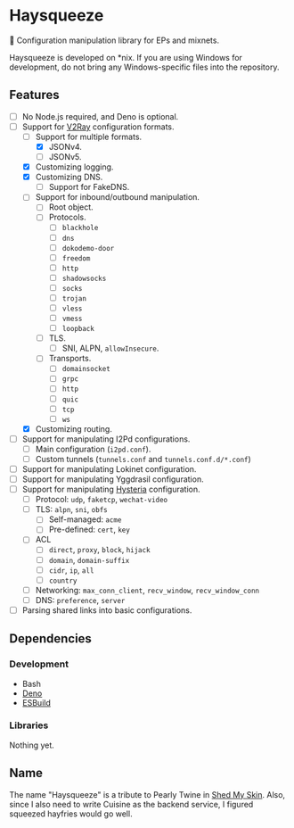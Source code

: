 # Haysqueeze
🍟 Configuration manipulation library for EPs and mixnets.

Haysqueeze is developed on *nix. If you are using Windows for development, do not bring any Windows-specific files into the repository.

## Features
- [ ] No Node.js required, and Deno is optional.
- [ ] Support for [V2Ray](https://github.com/v2fly/v2ray-core) configuration formats.
  - [ ] Support for multiple formats.
    - [x] JSONv4.
    - [ ] JSONv5.
  - [x] Customizing logging.
  - [x] Customizing DNS.
    - [ ] Support for FakeDNS.
  - [ ] Support for inbound/outbound manipulation.
    - [ ] Root object.
    - [ ] Protocols.
      - [ ] `blackhole`
      - [ ] `dns`
      - [ ] `dokodemo-door`
      - [ ] `freedom`
      - [ ] `http`
      - [ ] `shadowsocks`
      - [ ] `socks`
      - [ ] `trojan`
      - [ ] `vless`
      - [ ] `vmess`
      - [ ] `loopback`
    - [ ] TLS.
      - [ ] SNI, ALPN, `allowInsecure`.
    - [ ] Transports.
      - [ ] `domainsocket`
      - [ ] `grpc`
      - [ ] `http`
      - [ ] `quic`
      - [ ] `tcp`
      - [ ] `ws`
  - [x] Customizing routing.
- [ ] Support for manipulating I2Pd configurations.
  - [ ] Main configuration (`i2pd.conf`).
  - [ ] Custom tunnels (`tunnels.conf` and `tunnels.conf.d/*.conf`)
- [ ] Support for manipulating Lokinet configuration.
- [ ] Support for manipulating Yggdrasil configuration.
- [ ] Support for manipulating [Hysteria](https://github.com/HyNetwork/Hysteria) configuration.
  - [ ] Protocol: `udp`, `faketcp`, `wechat-video`
  - [ ] TLS: `alpn`, `sni`, `obfs`
    - [ ] Self-managed: `acme`
    - [ ] Pre-defined: `cert`, `key`
  - [ ] ACL
    - [ ] `direct`, `proxy`, `block`, `hijack`
    - [ ] `domain`, `domain-suffix`
    - [ ] `cidr`, `ip`, `all`
    - [ ] `country`
  - [ ] Networking: `max_conn_client`, `recv_window`, `recv_window_conn`
  - [ ] DNS: `preference`, `server`
- [ ] Parsing shared links into basic configurations.

## Dependencies
### Development
* Bash
* [Deno](https://deno.land/)
* [ESBuild](https://github.com/evanw/esbuild)
### Libraries
Nothing yet.

## Name
The name "Haysqueeze" is a tribute to Pearly Twine in [Shed My Skin](https://www.fimfiction.net/story/406711/shed-my-skin). Also, since I also need to write Cuisine as the backend service, I figured squeezed hayfries would go well.
